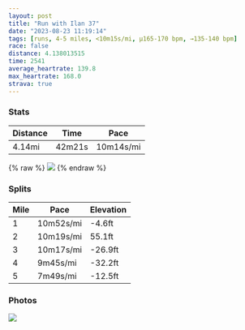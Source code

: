 ```yaml
---
layout: post
title: "Run with Ilan 37"
date: "2023-08-23 11:19:14"
tags: [runs, 4-5 miles, <10m15s/mi, μ165-170 bpm, →135-140 bpm]
race: false
distance: 4.138013515
time: 2541
average_heartrate: 139.8
max_heartrate: 168.0
strava: true
---
```


### Stats

| Distance | Time | Pace |
|----------|------|------|
|4.14mi|42m21s|10m14s/mi|

{% raw %}
<img src='https://maps.googleapis.com/maps/api/staticmap?maptype=roadmap&path=enc:}tywFdepbMNEZM|@q@RY@MDIHIVe@V]LK`AoBl@kBTiCGq@IWYm@i@g@SKQE[OgAw@a@O]We@Os@c@mBkBg@cAKc@IcBFi@Hc@Vi@b@yA@w@UoAk@yA_@_@KEKU{@SQIm@m@a@[cCyEw@w@GAUYc@U{Ai@m@Ka@Fg@f@e@\wA?q@K_@Ua@SOYw@s@s@gAIYU_@]u@[_@g@Mk@AK@KHc@Gs@_@k@Q?EYEK@qAYIOeAYsAw@MEoBiBs@oAw@eAkAu@c@M[Qw@m@eAm@YUOY_@c@y@wAu@kB]OYYYQIK?GRcAB_@EiBUu@AQg@y@m@i@QISU[UW]QIiBoAwAq@QQy@k@UUsAm@qBcB[QUGSKWYw@m@u@Oo@?GBcAB[Eg@Au@MuAg@U?SLg@j@MTGVAl@n@hDHxAIfCY`AKj@GFIZAtAEl@Xr@hBrCDT@PAp@IbADn@H\BZ?p@EJWBGDA^Kb@@x@TlCNf@Aj@KL?DLTRl@^^Vd@xAhAFDHTd@ZdA`@vAVLAzAc@\A`Bg@HBjA?fCzAzCrCFHL`@f@z@t@`Ad@Tb@LJNJ@^G\B`@AFDv@ATDN?RJh@`@dAbAHFn@`Ap@x@r@pAl@t@l@d@n@p@FLbAx@Z`@Zh@f@rAPZXf@`@\f@r@dAp@x@Nd@Bn@?hAGj@Fp@Mv@NvAl@TNVTDTHHPf@Gd@FNXf@FVPR^j@r@RFDJ@Zb@XHtAn@v@Rd@NJFN@r@^z@Zt@^l@f@v@`APf@RV&key=AIzaSyC1MId7bFpkLXNAaYhBSTb8jLyiSqzbDtM&size=800x800&markers=color:yellow|label:S|40.76895,-73.97987&markers=color:green|label:F|40.770899999999976,-73.9781900000001'>
{% endraw %}

### Splits

| Mile | Pace | Elevation |
|------|------|-----------|
|1|10m52s/mi|-4.6ft|
|2|10m19s/mi|55.1ft|
|3|10m17s/mi|-26.9ft|
|4|9m45s/mi|-32.2ft|
|5|7m49s/mi|-12.5ft|

### Photos
<img src='https://dgtzuqphqg23d.cloudfront.net/T5h7MNt2O39WQhI_83hvrXizQ6cmUsJLIgsF1xi3hSU-614x768.jpg'>
